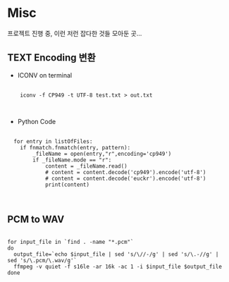 # Misc
프로젝트 진행 중, 이런 저런 잡다한 것들 모아둔 곳...

## TEXT Encoding 변환
  + ICONV on terminal
  <pre>
  <code>
    iconv -f CP949 -t UTF-8 test.txt > out.txt
  </code>
  </pre>
  
  + Python Code
  <pre>
  <code>
  for entry in listOfFiles:
	if fnmatch.fnmatch(entry, pattern):
		_fileName = open(entry,"r",encoding='cp949')
		if _fileName.mode == "r":
			content = _fileName.read()
			# content = content.decode('cp949').encode('utf-8')
			# content = content.decode('euckr').encode('utf-8')
			print(content)
  </code>
  </pre>

## PCM to WAV
<pre>
<code>
for input_file in `find . -name "*.pcm"`
do
  output_file=`echo $input_file | sed 's/\//-/g' | sed 's/\.-//g' | sed 's/\.pcm/\.wav/g'`
  ffmpeg -v quiet -f s16le -ar 16k -ac 1 -i $input_file $output_file
done
</code>
</pre>
